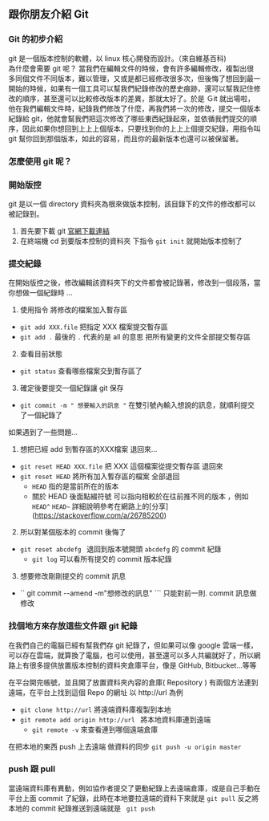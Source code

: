 ## 跟你朋友介紹 Git
   
   
### Git 的初步介紹
git 是一個版本控制的軟體，以 linux 核心開發而設計。（來自維基百科)  
為什麼會需要 git  呢？ 當我們在編輯文件的時候，會有許多編輯修改，複製出很多同個文件不同版本，難以管理，又或是都已經修改很多次，但後悔了想回到最一開始的時候，如果有一個工具可以幫我們紀錄修改的歷史痕跡，還可以幫我記住修改的順序，甚至還可以比較修改版本的差異，那就太好了。於是 Ｇit 就出場啦，他在我們編輯文件時，紀錄我們修改了什麼，再我們將一次的修改，提交一個版本紀錄給 git，他就會幫我們把這次修改了哪些東西紀錄起來，並依循我們提交的順序，因此如果你想回到上上上個版本，只要找到你的上上上個提交紀錄，用指令叫 git 幫你回到那個版本，如此的容易，而且你的最新版本也還可以被保留著。

### 怎麼使用 git 呢？
### 開始版控
git 是以一個 directory 資料夾為根來做版本控制，該目錄下的文件的修改都可以被記錄到。  

1.  首先要下載 git    [官網下載連結](https://git-scm.com/downloads)  
2.  在終端機 cd 到要版本控制的資料夾 下指令 ``` git init ``` 就開始版本控制了


### 提交紀錄 
在開始版控之後，修改編輯該資料夾下的文件都會被記錄著，修改到一個段落，當你想做一個紀錄時 ...   

1.  使用指令 將修改的檔案加入暫存區
 + ``` git add XXX.file ``` 把指定 XXX 檔案提交暫存區
 + ``` git add . ``` 最後的 ``` . ``` 代表的是 all 的意思 把所有變更的文件全部提交暫存區
2. 查看目前狀態
 + ``` git status ``` 查看哪些檔案交到暫存區了
3. 確定後要提交一個紀錄讓 git 保存
 + ``` git commit -m " 想要輸入的訊息 " ``` 在雙引號內輸入想說的訊息，就順利提交了一個紀錄了

如果遇到了一些問題...   

1.  想把已經 add 到暫存區的XXX檔案 退回來... 
 + ``` git reset HEAD XXX.file ``` 把 XXX 這個檔案從提交暫存區 退回來   
 + ``` git reset HEAD ``` 將所有加入暫存區的檔案 全部退回
     *  ``` HEAD ```  指的是當前所在的版本  
     *  關於 HEAD 後面點綴符號 可以指向相較於在往前推不同的版本 ，例如``` HEAD^ ``` ``` HEAD~ ``` 詳細說明參考在網路上的[分享] (https://stackoverflow.com/a/26785200)  
2. 所以對某個版本的 commit 後悔了
 +  ```git reset abcdefg ```  退回到版本號開頭 ``` abcdefg ``` 的 commit 紀錄 
     * ``` git log ``` 可以看所有提交的 commit 版本紀錄  
3. 想要修改剛剛提交的 commit 訊息
 +  `` git commit --amend -m"想修改的訊息" ``` 只能對前一則. commit 訊息做修改

 
### 找個地方來存放這些文件跟 git 紀錄
在我們自己的電腦已經有幫我們存 git 紀錄了，但如果可以像 google 雲端一樣，可以存在雲端，就算換了電腦，也可以使用，甚至還可以多人共編就好了，所以網路上有很多提供放置版本控制的資料夾倉庫平台，像是 GitHub, Bitbucket...等等

在平台開完帳號，並且開了放置資料夾內容的倉庫( Repository )
有兩個方法連到遠端，在平台上找到這個 Repo 的網址 以 http://url 為例  

+  ``` git clone http://url ``` 將遠端資料庫複製到本地  
+  ``` git remote add origin http://url  ``` 將本地資料庫連到遠端  
   + ``` git remote -v ``` 來查看連到哪個遠端倉庫

在把本地的東西 push 上去遠端 做資料的同步
``` git push -u origin master ```

### push 跟 pull
當遠端資料庫有異動，例如協作者提交了更動紀錄上去遠端倉庫，或是自己手動在平台上面 commit 了紀錄，此時在本地要拉遠端的資料下來就是
``` git pull ```
反之將本地的 commit 紀錄推送到遠端就是  ``` git push```



